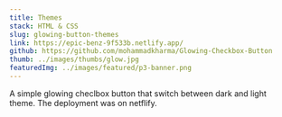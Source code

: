 ```yaml
---
title: Themes
stack: HTML & CSS
slug: glowing-button-themes
link: https://epic-benz-9f533b.netlify.app/
github: https://github.com/mohammadkharma/Glowing-Checkbox-Button
thumb: ../images/thumbs/glow.jpg
featuredImg: ../images/featured/p3-banner.png
---
```


A simple glowing checlbox button that switch between dark and light theme. The deployment was on netflify.
